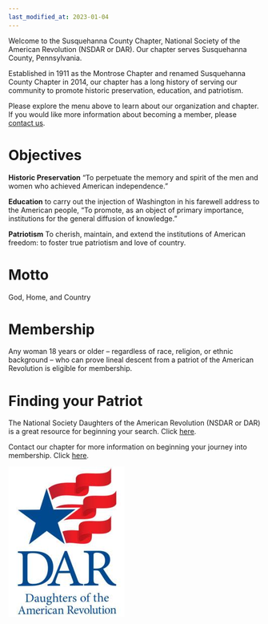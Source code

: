 ```yaml
---
last_modified_at: 2023-01-04
---
```


Welcome to the Susquehanna County Chapter, National Society of the American Revolution (NSDAR or DAR).  Our chapter serves Susquehanna County, Pennsylvania.

Established in 1911 as the Montrose Chapter and renamed Susquehanna County Chapter in 2014, our chapter has a long history of serving our community to promote historic preservation, education, and patriotism.

Please explore the menu above to learn about our organization and chapter.  If you would like more information about becoming a member, please [contact us](/contact.html).

# Objectives
**Historic Preservation** “To perpetuate the memory and spirit of the men and women who achieved American independence.”

**Education** to carry out the injection of Washington in his farewell address to the American people, “To promote, as an object of primary importance, institutions for the general diffusion of knowledge.”

**Patriotism** To cherish, maintain, and extend the institutions of American freedom: to foster true patriotism and love of country.	

# Motto
God, Home, and Country

# Membership
Any woman 18 years or older – regardless of race, religion, or ethnic background – who can prove lineal descent from a patriot of the American Revolution is eligible for membership.

# Finding your Patriot
The National Society Daughters of the American Revolution (NSDAR or DAR) is a great resource for beginning your search.  Click [here](https://www.dar.org).

Contact our chapter for more information on beginning your journey into membership.  Click [here](/contact.html).

![DAR Logo](/assets/images/dar_logo.jpg)
